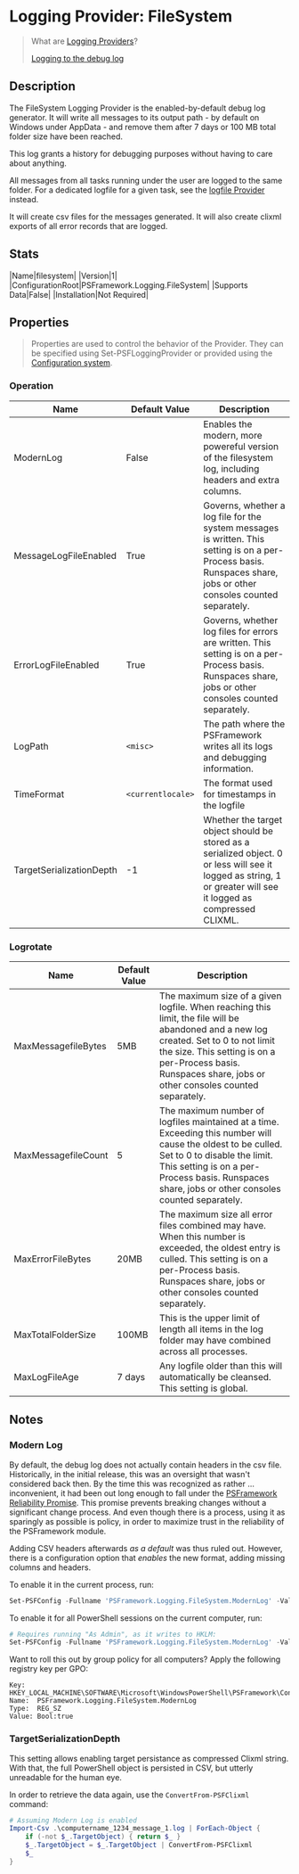 ﻿# Logging Provider: FileSystem

> What are [Logging Providers](../basics/logging-providers.md)?
>
> [Logging to the debug log](../loggingto/debuglog.md)

## Description

The FileSystem Logging Provider is the enabled-by-default debug log generator.
It will write all messages to its output path - by default on Windows under AppData - and remove them after 7 days or 100 MB total folder size have been reached.

This log grants a history for debugging purposes without having to care about anything.

All messages from all tasks running under the user are logged to the same folder.
For a dedicated logfile for a given task, see the [logfile Provider](logfile.md) instead.

It will create csv files for the messages generated.
It will also create clixml exports of all error records that are logged.

## Stats

|Name|filesystem|
|Version|1|
|ConfigurationRoot|PSFramework.Logging.FileSystem|
|Supports Data|False|
|Installation|Not Required|

## Properties

> Properties are used to control the behavior of the Provider.
> They can be specified using Set-PSFLoggingProvider or provided using the [Configuration system](../../Configuration/overview.md).

### Operation

|Name|Default Value|Description|
|---|---|---|
|ModernLog|False|Enables the modern, more powereful version of the filesystem log, including headers and extra columns.|
|MessageLogFileEnabled|True|Governs, whether a log file for the system messages is written. This setting is on a per-Process basis. Runspaces share, jobs or other consoles counted separately.|
|ErrorLogFileEnabled|True|Governs, whether log files for errors are written. This setting is on a per-Process basis. Runspaces share, jobs or other consoles counted separately.|
|LogPath|`<misc>`|The path where the PSFramework writes all its logs and debugging information.|
|TimeFormat|`<currentlocale>`|The format used for timestamps in the logfile|
|TargetSerializationDepth|-1|Whether the target object should be stored as a serialized object. 0 or less will see it logged as string, 1 or greater will see it logged as compressed CLIXML.|

### Logrotate

|Name|Default Value|Description|
|---|---|---|
|MaxMessagefileBytes|5MB|The maximum size of a given logfile. When reaching this limit, the file will be abandoned and a new log created. Set to 0 to not limit the size. This setting is on a per-Process basis. Runspaces share, jobs or other consoles counted separately.|
|MaxMessagefileCount|5|The maximum number of logfiles maintained at a time. Exceeding this number will cause the oldest to be culled. Set to 0 to disable the limit. This setting is on a per-Process basis. Runspaces share, jobs or other consoles counted separately.|
|MaxErrorFileBytes|20MB|The maximum size all error files combined may have. When this number is exceeded, the oldest entry is culled. This setting is on a per-Process basis. Runspaces share, jobs or other consoles counted separately.|
|MaxTotalFolderSize|100MB|This is the upper limit of length all items in the log folder may have combined across all processes.|
|MaxLogFileAge|7 days|Any logfile older than this will automatically be cleansed. This setting is global.|

## Notes

### Modern Log

By default, the debug log does not actually contain headers in the csv file.
Historically, in the initial release, this was an oversight that wasn't considered back then.
By the time this was recognized as rather ... inconvenient, it had been out long enough to fall under the [PSFramework Reliability Promise](https://github.com/PowershellFrameworkCollective/psframework/blob/master/PSFramework/The%20PSFramework%20Reliability%20Promise.md).
This promise prevents breaking changes without a significant change process.
And even though there is a process, using it as sparingly as possible is policy, in order to maximize trust in the reliability of the PSFramework module.

Adding CSV headers afterwards _as a default_ was thus ruled out.
However, there is a configuration option that _enables_ the new format, adding missing columns and headers.

To enable it in the current process, run:

```powershell
Set-PSFConfig -Fullname 'PSFramework.Logging.FileSystem.ModernLog' -Value $true
```

To enable it for all PowerShell sessions on the current computer, run:

```powershell
# Requires running "As Admin", as it writes to HKLM:
Set-PSFConfig -Fullname 'PSFramework.Logging.FileSystem.ModernLog' -Value $true -PassThru | Register-PSFConfig -Scope SystemDefault
```

Want to roll this out by group policy for all computers?
Apply the following registry key per GPO:

```text
Key:   HKEY_LOCAL_MACHINE\SOFTWARE\Microsoft\WindowsPowerShell\PSFramework\Config\Default
Name:  PSFramework.Logging.FileSystem.ModernLog
Type:  REG_SZ
Value: Bool:true
```

### TargetSerializationDepth

This setting allows enabling target persistance as compressed Clixml string.
With that, the full PowerShell object is persisted in CSV, but utterly unreadable for the human eye.

In order to retrieve the data again, use the `ConvertFrom-PSFClixml` command:

```powershell
# Assuming Modern Log is enabled
Import-Csv .\computername_1234_message_1.log | ForEach-Object {
    if (-not $_.TargetObject) { return $_ }
    $_.TargetObject = $_.TargetObject | ConvertFrom-PSFClixml
    $_
}
```
